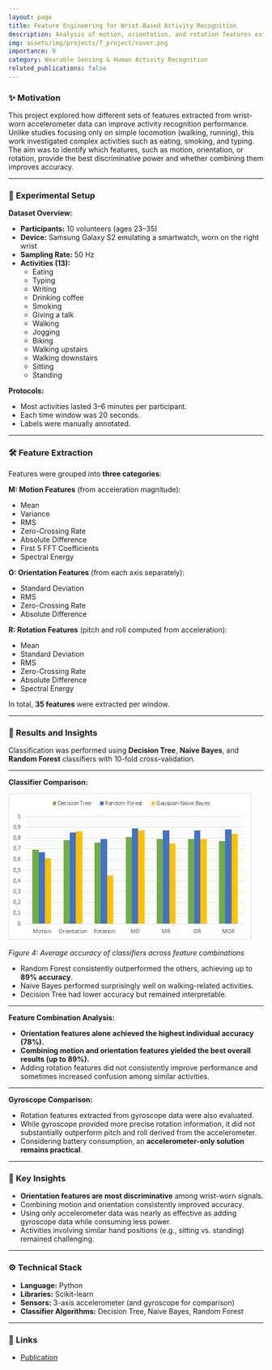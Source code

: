 ```yaml
---
layout: page
title: Feature Engineering for Wrist-Based Activity Recognition
description: Analysis of motion, orientation, and rotation features extracted from wrist accelerometer data to classify complex activities
img: assets/img/projects/7_project/cover.png
importance: 9
category: Wearable Sensing & Human Activity Recognition
related_publications: false
---
```


### ✨ Motivation

This project explored how different sets of features extracted from wrist-worn accelerometer data can improve activity recognition performance. Unlike studies focusing only on simple locomotion (walking, running), this work investigated complex activities such as eating, smoking, and typing. The aim was to identify which features, such as motion, orientation, or rotation, provide the best discriminative power and whether combining them improves accuracy.

---

### 🧭 Experimental Setup

**Dataset Overview:**
- **Participants:** 10 volunteers (ages 23–35)
- **Device:** Samsung Galaxy S2 emulating a smartwatch, worn on the right wrist
- **Sampling Rate:** 50 Hz
- **Activities (13):**  
  - Eating  
  - Typing  
  - Writing  
  - Drinking coffee  
  - Smoking  
  - Giving a talk  
  - Walking  
  - Jogging  
  - Biking  
  - Walking upstairs  
  - Walking downstairs  
  - Sitting  
  - Standing  

**Protocols:**
- Most activities lasted 3–6 minutes per participant.
- Each time window was 20 seconds.
- Labels were manually annotated.

---

### 🛠️ Feature Extraction

Features were grouped into **three categories**:

**M: Motion Features** (from acceleration magnitude):
- Mean
- Variance
- RMS
- Zero-Crossing Rate
- Absolute Difference
- First 5 FFT Coefficients
- Spectral Energy

**O: Orientation Features** (from each axis separately):
- Standard Deviation
- RMS
- Zero-Crossing Rate
- Absolute Difference

**R: Rotation Features** (pitch and roll computed from acceleration):
- Mean
- Standard Deviation
- RMS
- Zero-Crossing Rate
- Absolute Difference
- Spectral Energy

In total, **35 features** were extracted per window.

---

### 🧪 Results and Insights

Classification was performed using **Decision Tree**, **Naive Bayes**, and **Random Forest** classifiers with 10-fold cross-validation.

---

**Classifier Comparison:**

<div class="text-center my-4">
  <img src="/assets/img/projects/7_project/cover.png" alt="Classifier Comparison" class="img-fluid rounded z-depth-1" style="max-width:800px;">
  <p class="mt-2"><em>Figure 4: Average accuracy of classifiers across feature combinations</em></p>
</div>

- Random Forest consistently outperformed the others, achieving up to **89% accuracy**.
- Naive Bayes performed surprisingly well on walking-related activities.
- Decision Tree had lower accuracy but remained interpretable.

---

**Feature Combination Analysis:**

- **Orientation features alone achieved the highest individual accuracy (78%).**
- **Combining motion and orientation features yielded the best overall results (up to 89%).**
- Adding rotation features did not consistently improve performance and sometimes increased confusion among similar activities.

---

**Gyroscope Comparison:**

- Rotation features extracted from gyroscope data were also evaluated.
- While gyroscope provided more precise rotation information, it did not substantially outperform pitch and roll derived from the accelerometer.
- Considering battery consumption, an **accelerometer-only solution remains practical**.

---

### 📝 Key Insights

- **Orientation features are most discriminative** among wrist-worn signals.
- Combining motion and orientation consistently improved accuracy.
- Using only accelerometer data was nearly as effective as adding gyroscope data while consuming less power.
- Activities involving similar hand positions (e.g., sitting vs. standing) remained challenging.

---

### ⚙️ Technical Stack

- **Language:** Python
- **Libraries:** Scikit-learn
- **Sensors:** 3-axis accelerometer (and gyroscope for comparison)
- **Classifier Algorithms:** Decision Tree, Naive Bayes, Random Forest

---

### 🔗 Links

- [Publication](https://www.researchgate.net/publication/307879621_Feature_Engineering_for_Activity_Recognition_from_Wrist-worn_Motion_Sensors)

